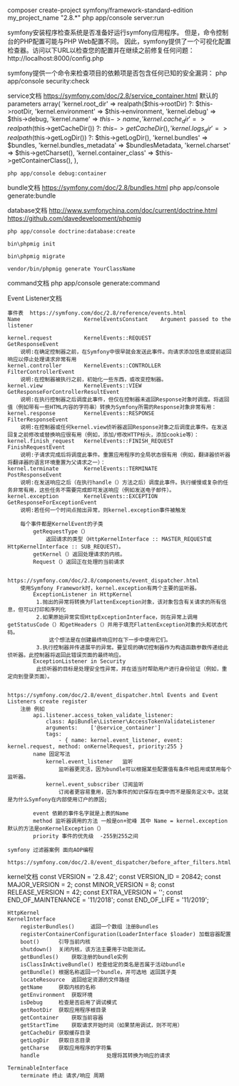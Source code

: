 ```
```
 composer create-project symfony/framework-standard-edition my_project_name "2.8.*"
 php app/console server:run
 
 symfony安装程序检查系统是否准备好运行symfony应用程序。
 但是，命令控制台的PHP配置可能与PHP Web配置不同。
 因此，symfony提供了一个可视化配置检查器。访问以下URL以检查您的配置并在继续之前修复任何问题：
    http://localhost:8000/config.php
 
 symfony提供一个命令来检查项目的依赖项是否包含任何已知的安全漏洞：
    php app/console security:check
    
 service文档
    https://symfony.com/doc/2.8/service_container.html
    默认的parameters
        array(
            'kernel.root_dir' => realpath($this->rootDir) ?: $this->rootDir,
            'kernel.environment' => $this->environment,
            'kernel.debug' => $this->debug,
            'kernel.name' => $this->name,
            'kernel.cache_dir' => realpath($this->getCacheDir()) ?: $this->getCacheDir(),
            'kernel.logs_dir' => realpath($this->getLogDir()) ?: $this->getLogDir(),
            'kernel.bundles' => $bundles,
            'kernel.bundles_metadata' => $bundlesMetadata,
            'kernel.charset' => $this->getCharset(),
            'kernel.container_class' => $this->getContainerClass(),
        ),
    
    php app/console debug:container
    
 
 bundle文档
    https://symfony.com/doc/2.8/bundles.html
    php app/console generate:bundle
 
 database文档
    http://www.symfonychina.com/doc/current/doctrine.html
    https://github.com/davedevelopment/phpmig
    
    php app/console doctrine:database:create
    
    bin\phpmig init
    
    bin\phpmig migrate
    
    vendor/bin/phpmig generate YourClassName
 
 command文档
    php app/console generate:command
    
 Event Listener文档
 
    事件表  https://symfony.com/doc/2.8/reference/events.html
    Name	                KernelEventsConstant	Argument passed to the listener
    
    kernel.request	        KernelEvents::REQUEST	        GetResponseEvent
        说明:在确定控制器之前，在Symfony中很早就会发送此事件。向请求添加信息或提前返回响应以停止处理请求非常有用
    kernel.controller	    KernelEvents::CONTROLLER	    FilterControllerEvent
        说明:在控制器被执行之前，初始化一些东西，或改变控制器。
    kernel.view	            KernelEvents::VIEW	            GetResponseForControllerResultEvent
        说明:在执行控制器之后调度此事件，但仅在控制器未返回Response对象时调度。将返回值（例如带有一些HTML内容的字符串）转换为Symfony所需的Response对象非常有用：
    kernel.response	        KernelEvents::RESPONSE	        FilterResponseEvent
        说明:在控制器或任何kernel.view侦听器返回Response对象之后调度此事件。在发送回复之前修改或替换响应很有用（例如，添加/修改HTTP标头，添加cookie等）：
    kernel.finish_request	KernelEvents::FINISH_REQUEST	FinishRequestEvent
        说明:子请求完成后将调度此事件。重置应用程序的全局状态很有用（例如，翻译器侦听器将翻译器的语言环境重置为父请求之一）：
    kernel.terminate	    KernelEvents::TERMINATE	        PostResponseEvent
        说明:在发送响应之后（在执行handle（）方法之后）调度此事件。执行缓慢或复杂的任务非常有用，这些任务不需要完成即可发送响应（例如发送电子邮件）。
    kernel.exception	    KernelEvents::EXCEPTION	        GetResponseForExceptionEvent
        说明:若任何一个时间点抛出异常，则kernel.exception事件被触发
        
        每个事件都是KernelEvent的子类
            getRequestType（）
                返回请求的类型（HttpKernelInterface :: MASTER_REQUEST或HttpKernelInterface :: SUB_REQUEST）。
            getKernel（）返回处理请求的内核。
            Request（）返回正在处理的当前请求
    
    
    https://symfony.com/doc/2.8/components/event_dispatcher.html
        使用Symfony Framework时，kernel.exception有两个主要的监听器。
            ExceptionListener in HttpKernel
             1.抛出的异常将转换为FlattenException对象，该对象包含有关请求的所有信息，但可以打印和序列化
             2.如果原始异常实现HttpExceptionInterface，则在异常上调用getStatusCode（）和getHeaders（）并用于填充FlattenException对象的头和状态代码。
                 这个想法是在创建最终响应时在下一步中使用它们。
             3.执行控制器并传递展平的异常。要呈现的确切控制器作为构造函数参数传递给此侦听器。此控制器将返回此错误页面的最终响应。
            ExceptionListener in Security
             此侦听器的目标是处理安全性异常，并在适当时帮助用户进行身份验证（例如，重定向到登录页面）。
             
    
    https://symfony.com/doc/2.8/event_dispatcher.html Events and Event Listeners create register     
        注册 例如
            api.listener.access_token_validate_listener:
                class: ApiBundle\Listener\AccessTokenValidateListener
                arguments:    ['@service_container']
                tags:
                    - { name: kernel.event_listener, event: kernel.request, method: onKernelRequest, priority:255 }
            name 固定写法 
                kernel.event_listener   监听
                    监听器更灵活，因为bundle可以根据某些配置值有条件地启用或禁用每个监听器。
                kernel.event_subscriber 订阅监听
                    订阅者更容易重用，因为事件的知识保存在类中而不是服务定义中。这就是为什么Symfony在内部使用订户的原因;
                
            event 依赖的事件名字就是上表的Name
            method 监听器调用的方法 一般是on+驼峰 其中 Name = kernel.exception 默认的方法是onKernelException（）
            priority 事件的优先级  -255到255之间
    
    symfony 过滤器案例 面向AOP编程
        https://symfony.com/doc/2.8/event_dispatcher/before_after_filters.html     
 kernel文档
     const VERSION = '2.8.42';
     const VERSION_ID = 20842;
     const MAJOR_VERSION = 2;
     const MINOR_VERSION = 8;
     const RELEASE_VERSION = 42;
     const EXTRA_VERSION = '';
     const END_OF_MAINTENANCE = '11/2018';
     const END_OF_LIFE = '11/2019';
 	
 	HttpKernel
 	KernelInterface
 		registerBundles()	  返回一个数组 注册Bundles
 		registerContainerConfiguration(LoaderInterface $loader) 加载容器配置
 		boot()		引导当前内核
 		shutdown()	关闭内核，该方法主要用于功能测试。
 		getBundles()	获取注册的bundle实例
 		isClassInActiveBundle() 检查给定的类名是否属于活动bundle
 		getBundle()	根据名称返回一个bundle，并可选地 返回其子类
 		locateResource 	返回给定资源的文件路径
 		getName		获取内核的名称
 		getEnvironment	获取环境
 		isDebug		检查是否启用了调试模式
 		getRootDir	获取应用程序根目录
 		getContainer	获取当前容器
 		getStartTime	获取请求开始时间（如果禁用调试，则不可用）
 		getCacheDir	获取缓存目录
 		getLogDir	获取日志目录
 		getCharse	获取应用程序的字符集
 		handle                     处理将其转换为响应的请求 
 
 	TerminableInterface
 		terminate 终止 请求/响应 周期
```
```
